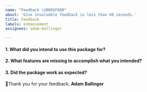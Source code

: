 ```yaml
---
name: "Feedback \U0001F680"
about: 'Give invaluable feedback in less than 60 seconds.'
title: Feedback
labels: enhancement
assignees: adam-ballinger

---
```


#### 1. What did you intend to use this package for?


#### 2. What features are missing to accomplish what you intended?


#### 3. Did the package work as expected?




🙏Thank you for your feedback,
**Adam Ballinger**

